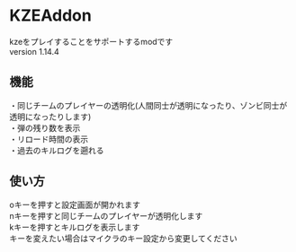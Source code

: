 # KZEAddon
kzeをプレイすることをサポートするmodです  
version 1.14.4

## 機能
・同じチームのプレイヤーの透明化(人間同士が透明になったり、ゾンビ同士が透明になったりします)  
・弾の残り数を表示  
・リロード時間の表示  
・過去のキルログを遡れる

## 使い方
oキーを押すと設定画面が開かれます  
nキーを押すと同じチームのプレイヤーが透明化します  
kキーを押すとキルログを表示します  
キーを変えたい場合はマイクラのキー設定から変更してください
